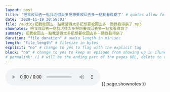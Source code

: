 ```yaml
---
layout: post
title: '把我收回去一點我活得太多把想要收回去多一點我看得窮了' # quotes allow forbidden characters like the colon
date: '2020-11-19 20:59:03'
file: /audio/把我收回去一點我活得太多把想要收回去多一點我看得窮了.mp3
shownotes: 把我收回去一點我活得太多把想要收回去多一點我看得窮了
summary: 把我收回去一點我活得太多把想要收回去多一點我看得窮了
duration: "file_duration" # audio length in min:sec
length: "file_length" # filesize in bytes
explicit: "no" # change to yes to flag with the explicit tag
block: "no" # change to yes to keep an episode from showing up in iTunes
# permalink: /1 # will be the ending part of the pages URL, delete to default to the title
---
```


<audio controls>
<source src="{{site.url}}{{site.baseurl}}{{ page.file }}" type="audio/x-mp3">
Your browser does not support the audio element.
</audio>
{{ page.shownotes }}
